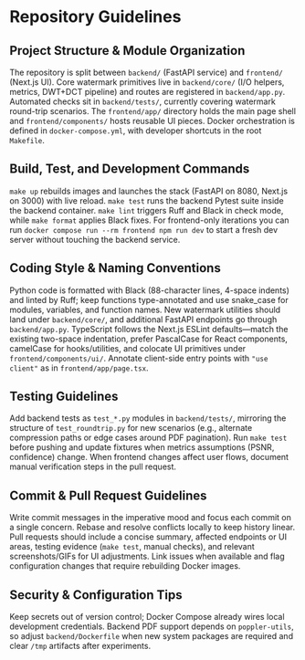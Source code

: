 # Repository Guidelines

## Project Structure & Module Organization
The repository is split between `backend/` (FastAPI service) and `frontend/` (Next.js UI). Core watermark primitives live in `backend/core/` (I/O helpers, metrics, DWT+DCT pipeline) and routes are registered in `backend/app.py`. Automated checks sit in `backend/tests/`, currently covering watermark round-trip scenarios. The `frontend/app/` directory holds the main page shell and `frontend/components/` hosts reusable UI pieces. Docker orchestration is defined in `docker-compose.yml`, with developer shortcuts in the root `Makefile`.

## Build, Test, and Development Commands
`make up` rebuilds images and launches the stack (FastAPI on 8080, Next.js on 3000) with live reload. `make test` runs the backend Pytest suite inside the backend container. `make lint` triggers Ruff and Black in check mode, while `make format` applies Black fixes. For frontend-only iterations you can run `docker compose run --rm frontend npm run dev` to start a fresh dev server without touching the backend service.

## Coding Style & Naming Conventions
Python code is formatted with Black (88-character lines, 4-space indents) and linted by Ruff; keep functions type-annotated and use snake_case for modules, variables, and function names. New watermark utilities should land under `backend/core/`, and additional FastAPI endpoints go through `backend/app.py`. TypeScript follows the Next.js ESLint defaults—match the existing two-space indentation, prefer PascalCase for React components, camelCase for hooks/utilities, and colocate UI primitives under `frontend/components/ui/`. Annotate client-side entry points with `"use client"` as in `frontend/app/page.tsx`.

## Testing Guidelines
Add backend tests as `test_*.py` modules in `backend/tests/`, mirroring the structure of `test_roundtrip.py` for new scenarios (e.g., alternate compression paths or edge cases around PDF pagination). Run `make test` before pushing and update fixtures when metrics assumptions (PSNR, confidence) change. When frontend changes affect user flows, document manual verification steps in the pull request.

## Commit & Pull Request Guidelines
Write commit messages in the imperative mood and focus each commit on a single concern. Rebase and resolve conflicts locally to keep history linear. Pull requests should include a concise summary, affected endpoints or UI areas, testing evidence (`make test`, manual checks), and relevant screenshots/GIFs for UI adjustments. Link issues when available and flag configuration changes that require rebuilding Docker images.

## Security & Configuration Tips
Keep secrets out of version control; Docker Compose already wires local development credentials. Backend PDF support depends on `poppler-utils`, so adjust `backend/Dockerfile` when new system packages are required and clear `/tmp` artifacts after experiments.

